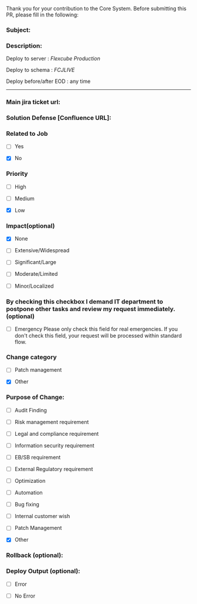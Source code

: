 Thank you for your contribution to the Core System.
Before submitting this PR, please fill in the following:

### Subject:


### Description:
Deploy to server : *Flexcube Production*

Deploy to schema : *FCJLIVE*

Deploy before/after EOD : any time
______________________________________________


### Main jira ticket url: 


### Solution Defense [Confluence URL]:


### Related to Job
- [ ] Yes
- [X] No


### Priority
- [ ] High
- [ ] Medium
- [X] Low


### Impact(optional)
- [X] None
- [ ] Extensive/Widespread
- [ ] Significant/Large
- [ ] Moderate/Limited
- [ ] Minor/Localized


### By checking this checkbox I demand IT department to postpone other tasks and review my request immediately. (optional)
- [ ] Emergency
Please only check this field for real emergencies. If you don't check this field, your request will be processed within standard flow.


### Change category
- [ ] Patch management
- [X] Other


### Purpose of Change:
- [ ] Audit Finding
- [ ] Risk management requirement
- [ ] Legal and compliance requirement
- [ ] Information security requirement
- [ ] EB/SB requirement
- [ ] External Regulatory requirement
- [ ] Optimization
- [ ] Automation
- [ ] Bug fixing
- [ ] Internal customer wish
- [ ] Patch Management
- [X] Other


### Rollback (optional):


### Deploy Output (optional):
- [ ] Error
- [ ] No Error

